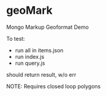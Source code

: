 # geoMark
Mongo Markup Geoformat Demo

To test:

* run all in items.json
* run index.js
* run query.js

should return result, w/o err

NOTE:
Requires closed loop polygons
